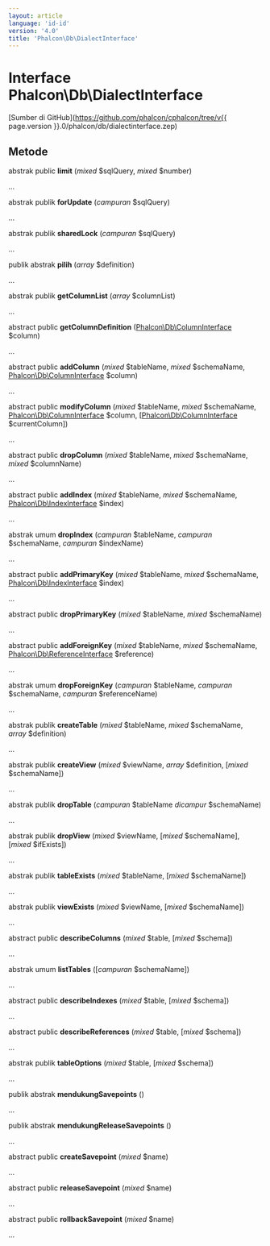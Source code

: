 ```yaml
---
layout: article
language: 'id-id'
version: '4.0'
title: 'Phalcon\Db\DialectInterface'
---
```

# Interface **Phalcon\Db\DialectInterface**

[Sumber di GitHub](https://github.com/phalcon/cphalcon/tree/v{{ page.version }}.0/phalcon/db/dialectinterface.zep)

## Metode

abstrak public **limit** (*mixed* $sqlQuery, *mixed* $number)

...

abstrak publik **forUpdate** (*campuran* $sqlQuery)

...

abstrak publik **sharedLock** (*campuran* $sqlQuery)

...

publik abstrak **pilih** (*array* $definition)

...

abstrak publik **getColumnList** (*array* $columnList)

...

abstract public **getColumnDefinition** ([Phalcon\Db\ColumnInterface](Phalcon_Db_ColumnInterface) $column)

...

abstract public **addColumn** (*mixed* $tableName, *mixed* $schemaName, [Phalcon\Db\ColumnInterface](Phalcon_Db_ColumnInterface) $column)

...

abstract public **modifyColumn** (*mixed* $tableName, *mixed* $schemaName, [Phalcon\Db\ColumnInterface](Phalcon_Db_ColumnInterface) $column, [[Phalcon\Db\ColumnInterface](Phalcon_Db_ColumnInterface) $currentColumn])

...

abstract public **dropColumn** (*mixed* $tableName, *mixed* $schemaName, *mixed* $columnName)

...

abstract public **addIndex** (*mixed* $tableName, *mixed* $schemaName, [Phalcon\Db\IndexInterface](Phalcon_Db_IndexInterface) $index)

...

abstrak umum **dropIndex** (*campuran* $tableName, *campuran* $schemaName, *campuran* $indexName)

...

abstract public **addPrimaryKey** (*mixed* $tableName, *mixed* $schemaName, [Phalcon\Db\IndexInterface](Phalcon_Db_IndexInterface) $index)

...

abstract public **dropPrimaryKey** (*mixed* $tableName, *mixed* $schemaName)

...

abstract public **addForeignKey** (*mixed* $tableName, *mixed* $schemaName, [Phalcon\Db\ReferenceInterface](Phalcon_Db_ReferenceInterface) $reference)

...

abstrak umum **dropForeignKey** (*campuran* $tableName, *campuran* $schemaName, *campuran* $referenceName)

...

abstrak publik **createTable** (*mixed* $tableName, *mixed* $schemaName, *array* $definition)

...

abstrak publik **createView** (*mixed* $viewName, *array* $definition, [*mixed* $schemaName])

...

abstrak publik **dropTable** (*campuran* $tableName *dicampur* $schemaName)

...

abstrak publik **dropView** (*mixed* $viewName, [*mixed* $schemaName], [*mixed* $ifExists])

...

abstrak publik **tableExists** (*mixed* $tableName, [*mixed* $schemaName])

...

abstrak publik **viewExists** (*mixed* $viewName, [*mixed* $schemaName])

...

abstract public **describeColumns** (*mixed* $table, [*mixed* $schema])

...

abstrak umum **listTables** ([*campuran* $schemaName])

...

abstract public **describeIndexes** (*mixed* $table, [*mixed* $schema])

...

abstract public **describeReferences** (*mixed* $table, [*mixed* $schema])

...

abstrak publik **tableOptions** (*mixed* $table, [*mixed* $schema])

...

publik abstrak **mendukungSavepoints** ()

...

publik abstrak **mendukungReleaseSavepoints** ()

...

abstract public **createSavepoint** (*mixed* $name)

...

abstract public **releaseSavepoint** (*mixed* $name)

...

abstract public **rollbackSavepoint** (*mixed* $name)

...